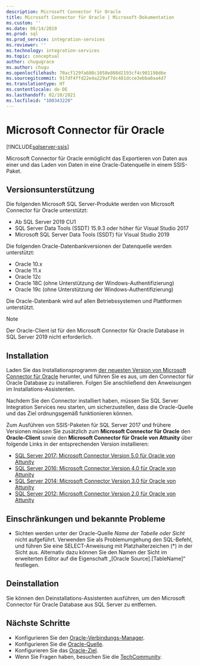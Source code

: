 ```yaml
---
description: Microsoft Connector für Oracle
title: Microsoft Connector für Oracle | Microsoft-Dokumentation
ms.custom: ''
ms.date: 08/14/2019
ms.prod: sql
ms.prod_service: integration-services
ms.reviewer: ''
ms.technology: integration-services
ms.topic: conceptual
author: chugugrace
ms.author: chugu
ms.openlocfilehash: 70acf129fa608c1058e808d2193cf4c901198d6e
ms.sourcegitcommit: 917df4ffd22e4a229af7dc481dcce3ebba0aa4d7
ms.translationtype: HT
ms.contentlocale: de-DE
ms.lasthandoff: 02/10/2021
ms.locfileid: "100343220"
---
```

# <a name="microsoft-connector-for-oracle"></a>Microsoft Connector für Oracle

[!INCLUDE[sqlserver-ssis](../../includes/applies-to-version/sqlserver-ssis.md)]

Microsoft Connector für Oracle ermöglicht das Exportieren von Daten aus einer und das Laden von Daten in eine Oracle-Datenquelle in einem SSIS-Paket.

## <a name="version-support"></a>Versionsunterstützung

Die folgenden Microsoft SQL Server-Produkte werden von Microsoft Connector für Oracle unterstützt:

- Ab SQL Server 2019 CU1
- SQL Server Data Tools (SSDT) 15.9.3 oder höher für Visual Studio 2017
- Microsoft SQL Server Data Tools (SSDT) für Visual Studio 2019

Die folgenden Oracle-Datenbankversionen der Datenquelle werden unterstützt:

- Oracle 10.x
- Oracle 11.x
- Oracle 12c
- Oracle 18C (ohne Unterstützung der Windows-Authentifizierung)
- Oracle 19c (ohne Unterstützung der Windows-Authentifizierung)

Die Oracle-Datenbank wird auf allen Betriebssystemen und Plattformen unterstützt.
> [!NOTE]
>
> Der Oracle-Client ist für den Microsoft Connector für Oracle Database in SQL Server 2019 nicht erforderlich.

## <a name="installation"></a>Installation

Laden Sie das Installationsprogramm [der neuesten Version von Microsoft Connector für Oracle](https://www.microsoft.com/download/details.aspx?id=58228) herunter, und führen Sie es aus, um den Connector für Oracle Database zu installieren. Folgen Sie anschließend den Anweisungen im Installations-Assistenten.

Nachdem Sie den Connector installiert haben, müssen Sie SQL Server Integration Services neu starten, um sicherzustellen, dass die Oracle-Quelle und das Ziel ordnungsgemäß funktionieren können.

Zum Ausführen von SSIS-Paketen für SQL Server 2017 und frühere Versionen müssen Sie zusätzlich zum **Microsoft Connector für Oracle** den **Oracle-Client** sowie den **Microsoft Connector für Oracle von Attunity** über folgende Links in der entsprechenden Version installieren:

- [SQL Server 2017: Microsoft Connector Version 5.0 für Oracle von Attunity](https://www.microsoft.com/download/details.aspx?id=55179)
- [SQL Server 2016: Microsoft Connector Version 4.0 für Oracle von Attunity](https://www.microsoft.com/download/details.aspx?id=52950)
- [SQL Server 2014: Microsoft Connector Version 3.0 für Oracle von Attunity](https://www.microsoft.com/download/details.aspx?id=44582)
- [SQL Server 2012: Microsoft Connector Version 2.0 für Oracle von Attunity](https://www.microsoft.com/download/details.aspx?id=29283)

## <a name="limitations-and-known-issues"></a>Einschränkungen und bekannte Probleme

- Sichten werden unter der Oracle-Quelle *Name der Tabelle oder Sicht* nicht aufgeführt. Verwenden Sie als Problemumgehung den SQL-Befehl, und führen Sie eine SELECT-Anweisung mit Platzhalterzeichen (*) in der Sicht aus. Alternativ dazu können Sie den Namen der Sicht im erweiterten Editor auf die Eigenschaft „[Oracle Source].[TableName]“ festlegen.

## <a name="uninstallation"></a>Deinstallation

Sie können den Deinstallations-Assistenten ausführen, um den Microsoft Connector für Oracle Database aus SQL Server zu entfernen.

## <a name="next-steps"></a>Nächste Schritte

- Konfigurieren Sie den [Oracle-Verbindungs-Manager](oracle-connection-manager.md).
- Konfigurieren Sie die [Oracle-Quelle](oracle-source.md).
- Konfigurieren Sie das [Oracle-Ziel](oracle-destination.md).
- Wenn Sie Fragen haben, besuchen Sie die [TechCommunity](https://aka.ms/AA5u35j).
